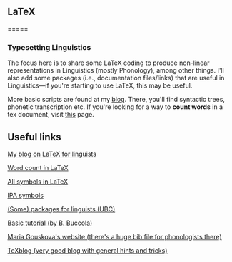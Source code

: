 ## LaTeX
=====

### Typesetting Linguistics

The focus here is to share some LaTeX coding to produce non-linear representations in Linguistics (mostly Phonology), among other things. I'll also add some packages (i.e., documentation files/links) that are useful in Linguistics—if you're starting to use LaTeX, this may be useful.

More basic scripts are found at my [blog](http://www.lingformat.wordpress.com). There, you'll find syntactic trees, phonetic transcription etc. If you're looking for a way to **count words** in a tex document, visit [this](http://app.uio.no/ifi/texcount/) page.

## Useful links
[My blog on LaTeX for linguists](http://www.lingformat.wordpress.com)

[Word count in LaTeX](http://app.uio.no/ifi/texcount/)

[All symbols in LaTeX](http://ctan.mirror.rafal.ca/info/symbols/comprehensive/symbols-letter.pdf)

[IPA symbols](http://www.ling.ohio-state.edu/events/lcc/tutorials/tipachart/tipachart.pdf)

[(Some) packages for linguists (UBC)](http://linguistics.ubc.ca/research-resources/research-labs-groups/groups-archive/latex-group/)

[Basic tutorial (by B. Buccola)](http://people.linguistics.mcgill.ca/~brian.buccola/latex.html)

[Maria Gouskova's website (there's a huge bib file for phonologists there)](https://files.nyu.edu/mg152/public/resources.html)

[TeXblog (very good blog with general hints and tricks)](http://texblog.org/)



